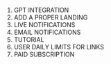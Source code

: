 1. GPT INTEGRATION
2. ADD A PROPER LANDING
3. LIVE NOTIFICATIONS
4. EMAIL NOTIFICATIONS
5. TUTORIAL
6. USER DAILY LIMITS FOR LINKS
7. PAID SUBSCRIPTION